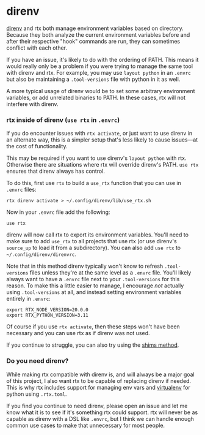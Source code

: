 ---
---

# direnv

[direnv](https://direnv.net) and rtx both manage environment variables based on directory. Because they both analyze
the current environment variables before and after their respective "hook" commands are run, they can sometimes conflict with each other.

If you have an issue, it's likely to do with the ordering of PATH. This means it would
really only be a problem if you were trying to manage the same tool with direnv and rtx. For example,
you may use `layout python` in an `.envrc` but also be maintaining a `.tool-versions` file with python
in it as well.

A more typical usage of direnv would be to set some arbitrary environment variables, or add unrelated
binaries to PATH. In these cases, rtx will not interfere with direnv.

### rtx inside of direnv (`use rtx` in `.envrc`)

If you do encounter issues with `rtx activate`, or just want to use direnv in an alternate way,
this is a simpler setup that's less likely to cause issues—at the cost of functionality.

This may be required if you want to use direnv's `layout python` with rtx. Otherwise there are
situations where rtx will override direnv's PATH. `use rtx` ensures that direnv always has control.

To do this, first use `rtx` to build a `use_rtx` function that you can use in `.envrc` files:

```
rtx direnv activate > ~/.config/direnv/lib/use_rtx.sh
```

Now in your `.envrc` file add the following:

```sh-session
use rtx
```

direnv will now call rtx to export its environment variables. You'll need to make sure to add `use_rtx`
to all projects that use rtx (or use direnv's `source_up` to load it from a subdirectory). You can also add `use rtx` to `~/.config/direnv/direnvrc`.

Note that in this method direnv typically won't know to refresh `.tool-versions` files
unless they're at the same level as a `.envrc` file. You'll likely always want to have
a `.envrc` file next to your `.tool-versions` for this reason. To make this a little
easier to manage, I encourage _not_ actually using `.tool-versions` at all, and instead
setting environment variables entirely in `.envrc`:

```
export RTX_NODE_VERSION=20.0.0
export RTX_PYTHON_VERSION=3.11
```

Of course if you use `rtx activate`, then these steps won't have been necessary and you can use rtx
as if direnv was not used.

If you continue to struggle, you can also try using the [shims method](./shims).

### Do you need direnv?

While making rtx compatible with direnv is, and will always be a major goal of this project, I also
want rtx to be capable of replacing direnv if needed. This is why rtx includes support for managing
env vars and [virtualenv](https://github.com/jdx/rtx/blob/main/docs/python.md#experimental-automatic-virtualenv-creationactivation)
for python using `.rtx.toml`.

If you find you continue to need direnv, please open an issue and let me know what it is to see if
it's something rtx could support. rtx will never be as capable as direnv with a DSL like `.envrc`,
but I think we can handle enough common use cases to make that unnecessary for most people.
